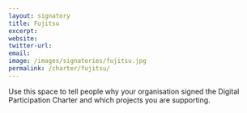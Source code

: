 ```yaml
---
layout: signatory
title: Fujitsu
excerpt: 
website: 
twitter-url:
email: 
image: /images/signatories/fujitsu.jpg
permalink: /charter/fujitsu/
---
```


Use this space to tell people why your organisation signed the Digital Participation Charter and which projects you are supporting.